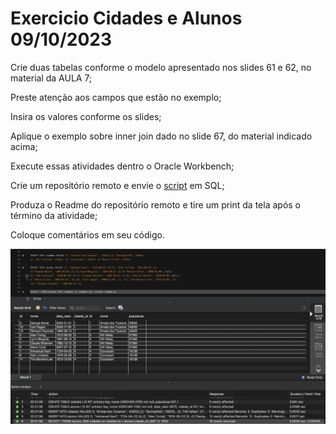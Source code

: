 # Exercicio Cidades e Alunos 09/10/2023

Crie duas tabelas conforme o modelo apresentado nos slides 61 e 62, no material da AULA 7;

Preste atenção aos campos que estão no exemplo;

Insira os valores conforme os slides;

Aplique o exemplo sobre inner join dado no slide 67, do material indicado acima;

Execute essas atividades dentro o Oracle Workbench;

Crie um repositório remoto e envie o [script](CidadesEAlunos09_10_2023.sql) em SQL;

Produza o Readme do repositório remoto e tire um print da tela após o término da atividade;

Coloque comentários em seu código.

![print](PrintCidadesAlunos.png)
